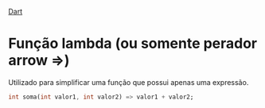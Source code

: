 [Dart](https://github.com/leofds/flutter-class/blob/master/dart/dart.md)

# Função lambda (ou somente perador arrow =>)

Utilizado para simplificar uma função que possui apenas uma expressão.

```dart
int soma(int valor1, int valor2) => valor1 + valor2;
```

